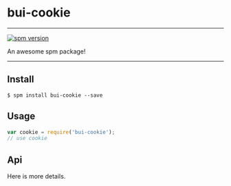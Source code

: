 # bui-cookie

---

[![spm version](http://spmjs.io/badge/bui-cookie)](http://spmjs.io/package/bui-cookie)

An awesome spm package!

---

## Install

```
$ spm install bui-cookie --save
```

## Usage

```js
var cookie = require('bui-cookie');
// use cookie
```

## Api

Here is more details.


